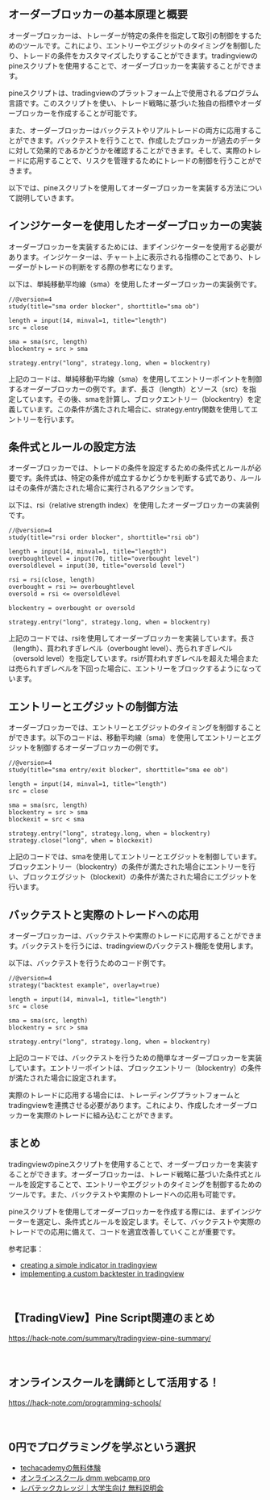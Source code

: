 <!--
title: 【tradingview】pineスクリプトによるオーダーブロッカーの実装方法
tags: tradingview,pine
id: 
private: false
-->

## オーダーブロッカーの基本原理と概要
オーダーブロッカーは、トレーダーが特定の条件を指定して取引の制御をするためのツールです。これにより、エントリーやエグジットのタイミングを制御したり、トレードの条件をカスタマイズしたりすることができます。tradingviewのpineスクリプトを使用することで、オーダーブロッカーを実装することができます。

pineスクリプトは、tradingviewのプラットフォーム上で使用されるプログラム言語です。このスクリプトを使い、トレード戦略に基づいた独自の指標やオーダーブロッカーを作成することが可能です。

また、オーダーブロッカーはバックテストやリアルトレードの両方に応用することができます。バックテストを行うことで、作成したブロッカーが過去のデータに対して効果的であるかどうかを確認することができます。そして、実際のトレードに応用することで、リスクを管理するためにトレードの制御を行うことができます。

以下では、pineスクリプトを使用してオーダーブロッカーを実装する方法について説明していきます。

## インジケーターを使用したオーダーブロッカーの実装
オーダーブロッカーを実装するためには、まずインジケーターを使用する必要があります。インジケーターは、チャート上に表示される指標のことであり、トレーダーがトレードの判断をする際の参考になります。

以下は、単純移動平均線（sma）を使用したオーダーブロッカーの実装例です。

```pinescript
//@version=4
study(title="sma order blocker", shorttitle="sma ob")

length = input(14, minval=1, title="length")
src = close

sma = sma(src, length)
blockentry = src > sma

strategy.entry("long", strategy.long, when = blockentry)
```

上記のコードは、単純移動平均線（sma）を使用してエントリーポイントを制御するオーダーブロッカーの例です。まず、長さ（length）とソース（src）を指定しています。その後、smaを計算し、ブロックエントリー（blockentry）を定義しています。この条件が満たされた場合に、strategy.entry関数を使用してエントリーを行います。

## 条件式とルールの設定方法
オーダーブロッカーでは、トレードの条件を設定するための条件式とルールが必要です。条件式は、特定の条件が成立するかどうかを判断する式であり、ルールはその条件が満たされた場合に実行されるアクションです。

以下は、rsi（relative strength index）を使用したオーダーブロッカーの実装例です。

```pinescript
//@version=4
study(title="rsi order blocker", shorttitle="rsi ob")

length = input(14, minval=1, title="length")
overboughtlevel = input(70, title="overbought level")
oversoldlevel = input(30, title="oversold level")

rsi = rsi(close, length)
overbought = rsi >= overboughtlevel
oversold = rsi <= oversoldlevel

blockentry = overbought or oversold

strategy.entry("long", strategy.long, when = blockentry)
```

上記のコードでは、rsiを使用してオーダーブロッカーを実装しています。長さ（length）、買われすぎレベル（overbought level）、売られすぎレベル（oversold level）を指定しています。rsiが買われすぎレベルを超えた場合または売られすぎレベルを下回った場合に、エントリーをブロックするようになっています。

## エントリーとエグジットの制御方法
オーダーブロッカーでは、エントリーとエグジットのタイミングを制御することができます。以下のコードは、移動平均線（sma）を使用してエントリーとエグジットを制御するオーダーブロッカーの例です。

```pinescript
//@version=4
study(title="sma entry/exit blocker", shorttitle="sma ee ob")

length = input(14, minval=1, title="length")
src = close

sma = sma(src, length)
blockentry = src > sma
blockexit = src < sma

strategy.entry("long", strategy.long, when = blockentry)
strategy.close("long", when = blockexit)
```

上記のコードでは、smaを使用してエントリーとエグジットを制御しています。ブロックエントリー（blockentry）の条件が満たされた場合にエントリーを行い、ブロックエグジット（blockexit）の条件が満たされた場合にエグジットを行います。

## バックテストと実際のトレードへの応用
オーダーブロッカーは、バックテストや実際のトレードに応用することができます。バックテストを行うには、tradingviewのバックテスト機能を使用します。

以下は、バックテストを行うためのコード例です。

```pinescript
//@version=4
strategy("backtest example", overlay=true)

length = input(14, minval=1, title="length")
src = close

sma = sma(src, length)
blockentry = src > sma

strategy.entry("long", strategy.long, when = blockentry)
```

上記のコードでは、バックテストを行うための簡単なオーダーブロッカーを実装しています。エントリーポイントは、ブロックエントリー（blockentry）の条件が満たされた場合に設定されます。

実際のトレードに応用する場合には、トレーディングプラットフォームとtradingviewを連携させる必要があります。これにより、作成したオーダーブロッカーを実際のトレードに組み込むことができます。

## まとめ
tradingviewのpineスクリプトを使用することで、オーダーブロッカーを実装することができます。オーダーブロッカーは、トレード戦略に基づいた条件式とルールを設定することで、エントリーやエグジットのタイミングを制御するためのツールです。また、バックテストや実際のトレードへの応用も可能です。

pineスクリプトを使用してオーダーブロッカーを作成する際には、まずインジケーターを選定し、条件式とルールを設定します。そして、バックテストや実際のトレードでの応用に備えて、コードを適宜改善していくことが重要です。

参考記事：
- [creating a simple indicator in tradingview](https://www.tradingview.com/script/h5scyxht-creating-a-simple-indicator-in-tradingview/)
- [implementing a custom backtester in tradingview](https://www.tradingview.com/script/xbcg9ggo-implementing-a-custom-backtester-in-tradingview/)

　

## 【TradingView】Pine Script関連のまとめ
https://hack-note.com/summary/tradingview-pine-summary/

　

## オンラインスクールを講師として活用する！
https://hack-note.com/programming-schools/

　

## 0円でプログラミングを学ぶという選択
- [techacademyの無料体験](//af.moshimo.com/af/c/click?a_id=2612475&amp;p_id=1555&amp;pc_id=2816&amp;pl_id=22706&amp;url=https%3a%2f%2ftechacademy.jp%2fhtmlcss-trial%3futm_source%3dmoshimo%26utm_medium%3daffiliate%26utm_campaign%3dtextad)
- [オンラインスクール dmm webcamp pro](//af.moshimo.com/af/c/click?a_id=2612482&amp;p_id=1363&amp;pc_id=2297&amp;pl_id=39999&amp;guid=on)
- [レバテックカレッジ｜大学生向け 無料説明会](//af.moshimo.com/af/c/click?a_id=4071793&p_id=3198&pc_id=7488&pl_id=41848)

